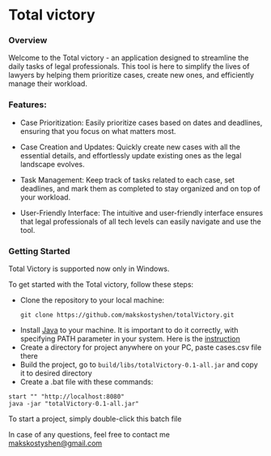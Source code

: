 # Total victory

### Overview
Welcome to the Total victory - an application designed to streamline the daily tasks of legal professionals. This tool is here to simplify the lives of lawyers by helping them prioritize cases, create new ones, and efficiently manage their workload.

### Features:
- Case Prioritization: Easily prioritize cases based on dates and deadlines, ensuring that you focus on what matters most.

- Case Creation and Updates: Quickly create new cases with all the essential details, and effortlessly update existing ones as the legal landscape evolves.

- Task Management: Keep track of tasks related to each case, set deadlines, and mark them as completed to stay organized and on top of your workload.

- User-Friendly Interface: The intuitive and user-friendly interface ensures that legal professionals of all tech levels can easily navigate and use the tool.

### Getting Started

Total Victory is supported now only in Windows.

To get started with the Total victory, follow these steps:

- Clone the repository to your local machine:
  ```
  git clone https://github.com/makskostyshen/totalVictory.git
  ```
- Install [Java](https://www.oracle.com/java/technologies/javase/jdk17-archive-downloads.html) to your machine. It is important to do it correctly, with specifying PATH parameter in your system. Here is the [instruction](https://www.geeksforgeeks.org/how-to-set-java-path-in-windows-and-linux/)
- Create a directory for project anywhere on your PC, paste cases.csv file there
- Build the project, go to `build/libs/totalVictory-0.1-all.jar` and copy it to desired directory
- Create a .bat file with these commands:

```
start "" "http://localhost:8080"
java -jar "totalVictory-0.1-all.jar"
```

To start a project, simply double-click this batch file

In case of any questions, feel free to contact me makskostyshen@gmail.com